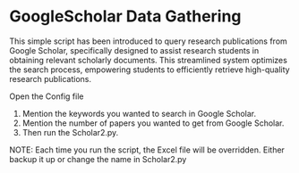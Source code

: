 # GoogleScholar Data Gathering
This simple script has been introduced to query research publications from Google Scholar, specifically designed to assist research students in obtaining relevant scholarly documents. This streamlined system optimizes the search process, empowering students to efficiently retrieve high-quality research publications.

Open the Config file 
1. Mention the keywords you wanted to search in Google Scholar.
2. Mention the number of papers you wanted to get from Google Scholar.
3. Then run the Scholar2.py. 

NOTE: Each time you run the script, the Excel file will be overridden. Either backup it up or change the name in Scholar2.py 
